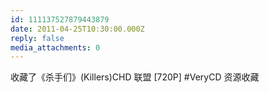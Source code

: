 ```yaml
---
id: 111137527879443879
date: 2011-04-25T10:30:00.000Z
reply: false
media_attachments: 0
---
```


收藏了《杀手们》(Killers)CHD 联盟 [720P] #VeryCD 资源收藏 ​​​​

